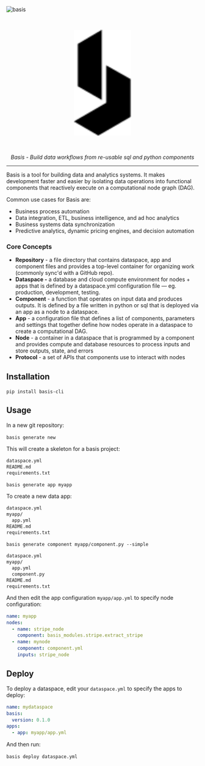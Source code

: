 ![basis](https://github.com/basis-os/basis/workflows/basis/badge.svg)

<p>&nbsp;</p>
<p align="center">
  <img width="150" src="assets/logo.svg">
</p>
<p>&nbsp;</p>
<p align="center">
  <em>Basis - Build data workflows from re-usable sql and python components</em>
</p>

---

Basis is a tool for building data and analytics systems. It makes development faster and easier by isolating data operations into functional components that reactively execute on a computational node graph (DAG).

Common use cases for Basis are:

- Business process automation
- Data integration, ETL, business intelligence, and ad hoc analytics
- Business systems data synchronization
- Predictive analytics, dynamic pricing engines, and decision automation

### Core Concepts

- **Repository** - a file directory that contains dataspace, app and component files and provides a top-level container for organizing work (commonly sync'd with a GitHub repo).
- **Dataspace -** a database and cloud compute environment for nodes + apps that is defined by a dataspace.yml configuration file — eg. production, development, testing.
- **Component** - a function that operates on input data and produces outputs. It is defined by a file written in python or sql that is deployed via an app as a node to a dataspace.
- **App** - a configuration file that defines a list of components, parameters and settings that together define how nodes operate in a dataspace to create a computational DAG.
- **Node** - a container in a dataspace that is programmed by a component and provides compute and database resources to process inputs and store outputs, state, and errors
- **Protocol** - a set of APIs that components use to interact with nodes

## Installation

`pip install basis-cli`

## Usage

In a new git repository:

`basis generate new`

This will create a skeleton for a basis project:

```
dataspace.yml
README.md
requirements.txt
```

`basis generate app myapp`

To create a new data app:

```
dataspace.yml
myapp/
  app.yml
README.md
requirements.txt
```

`basis generate component myapp/component.py --simple`

```
dataspace.yml
myapp/
  app.yml
  component.py
README.md
requirements.txt
```

And then edit the app configuration `myapp/app.yml` to specify node configuration:

```yaml
name: myapp
nodes:
  - name: stripe_node
    component: basis_modules.stripe.extract_stripe
  - name: mynode
    component: component.yml
    inputs: stripe_node
```

## Deploy

To deploy a dataspace, edit your `dataspace.yml` to specify the apps to deploy:

```yaml
name: mydataspace
basis:
  version: 0.1.0
apps:
  - app: myapp/app.yml
```

And then run:

`basis deploy dataspace.yml`

